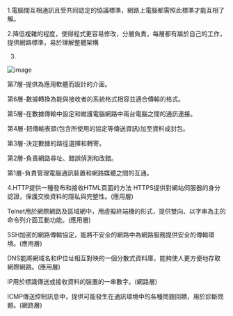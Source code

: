 1.電腦間互相通訊且受共同認定的協議標準，網路上電腦都需照此標準才能互相了解。

2.降低複雜的程度，使得程式更容易修改，分層負責，每層都有屬於自己的工作，提供網路標準，易於理解整體架構


3.
![image](https://user-images.githubusercontent.com/43432054/140008306-7cc52437-de9a-41f1-b9c9-1d208af09394.png)

  第7層-提供為應用軟體而設計的介面。
  
  第6層-數據轉換為能與接收者的系統格式相容並適合傳輸的格式。	
  
  第5層-在數據傳輸中設定和維護電腦網路中兩台電腦之間的通訊連接。
  
  第4層-把傳輸表頭(包含所使用的協定等傳送資訊)加至資料成封包。
  
  第3層-決定數據的路徑選擇和轉寄。
  
  第2層-負責網路尋址、錯誤偵測和改錯。
  
  第1層-負責管理電腦通訊裝置和網路媒體之間的互通。
  
  
  
4.HTTP提供一種發布和接收HTML頁面的方法 HTTPS提供對網站伺服器的身分認證，保護交換資料的隱私與完整性。(應用層)

  Telnet用於網際網路及區域網中，用虛擬終端機的形式，提供雙向、以字串為主的命令列介面互動功能。(應用層)

  SSH加密的網路傳輸協定，能將不安全的網路中為網路服務提供安全的傳輸環境。(應用層)
  
  DNS能將網域名和IP位址相互對映的一個分散式資料庫，能夠使人更方便地存取網際網路。(應用層)
  
  IP用於標識傳送或接收資料的裝置的一串數字。(網路層)
  
  ICMP傳送控制訊息中，提供可能發生在通訊環境中的各種問題回饋，用於診斷問題。(網路層)

